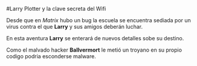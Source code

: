 #Larry Plotter y la clave secreta del Wifi

Desde que en *Matrix* hubo un bug la escuela se encuentra sediada por un virus contra el que **Larry** y sus amigos deberán luchar.

En esta aventura **Larry** se enterará de nuevos detalles sobe su destino.

Como el malvado hacker **Ballvermort** le metió un troyano en su propio codigo podria esconderse malware.
